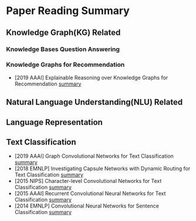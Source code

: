 # Paper Reading Summary

## Knowledge Graph(KG) Related
### Knowledge Bases Question Answering

### Knowledge Graphs for Recommendation
- [2019 AAAI] Explainable Reasoning over Knowledge Graphs for Recommendation [summary](/paper/Explainable_Reasoning_over_Knowledge_Graphs_for_Recommendation.md)

## Natural Language Understanding(NLU) Related

## Language Representation

## Text Classification
- [2019 AAAI] Graph Convolutional Networks for Text Classification [summary](/paper/Graph_Convolutional_Networks_for_Text_Classification.md)
- [2018 EMNLP] Investigating Capsule Networks with Dynamic Routing for Text Classification [summary](/paper/Investigating_Capsule_Networks_with_Dynamic_Routing_for_Text_Classification.md)
- [2015 NIPS] Character-level Convolutional Networks for Text Classification [summary](/paper/Character-level_Convolutional_Networks_for_Text_Classification.md)
- [2015 AAAI] Recurrent Convolutional Neural Networks for Text Classification [summary](/paper/Recurrent_Convolutional_Neural_Networks_for_Text_Classification.md)
- [2014 EMNLP] Convolutional Neural Networks for Sentence Classification [summary](/paper/Convolutional_Neural_Networks_for_Sentence_Classification.md)